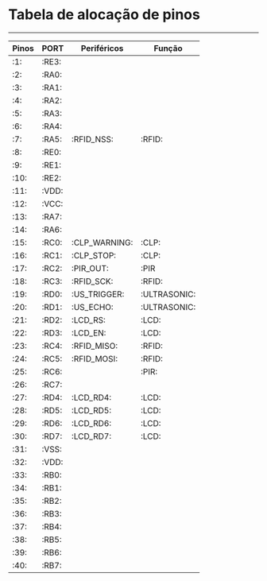 # Tabela de alocação de pinos

***

| **Pinos** | **PORT** | **Periféricos** | **Função** |
|-----------|----------|-----------------|------------|
|:1:        |:RE3:     |                 |            |
|:2:        |:RA0:     |                 |            |
|:3:        |:RA1:     |                 |            |
|:4:        |:RA2:     |                 |            |
|:5:        |:RA3:     |                 |            |
|:6:        |:RA4:     |                 |            |
|:7:        |:RA5:     |:RFID_NSS:       |:RFID:      |
|:8:        |:RE0:     |                 |            |
|:9:        |:RE1:     |                 |            |
|:10:       |:RE2:     |                 |            |
|:11:       |:VDD:     |                 |            |
|:12:       |:VCC:     |                 |            |
|:13:       |:RA7:     |                 |            |
|:14:       |:RA6:     |                 |            |
|:15:       |:RC0:     |:CLP_WARNING:    |:CLP:       |
|:16:       |:RC1:     |:CLP_STOP:       |:CLP:       |
|:17:       |:RC2:     |:PIR_OUT:        |:PIR        |
|:18:       |:RC3:     |:RFID_SCK:       |:RFID:      |
|:19:       |:RD0:     |:US_TRIGGER:     |:ULTRASONIC:|
|:20:       |:RD1:     |:US_ECHO:        |:ULTRASONIC:|
|:21:       |:RD2:     |:LCD_RS:         |:LCD:       |
|:22:       |:RD3:     |:LCD_EN:         |:LCD:       |
|:23:       |:RC4:     |:RFID_MISO:      |:RFID:      |
|:24:       |:RC5:     |:RFID_MOSI:      |:RFID:      |
|:25:       |:RC6:     |                 |:PIR:       |
|:26:       |:RC7:     |                 |            |
|:27:       |:RD4:     |:LCD_RD4:        |:LCD:       |
|:28:       |:RD5:     |:LCD_RD5:        |:LCD:       |
|:29:       |:RD6:     |:LCD_RD6:        |:LCD:       |
|:30:       |:RD7:     |:LCD_RD7:        |:LCD:       |
|:31:       |:VSS:     |                 |            |
|:32:       |:VDD:     |                 |            |
|:33:       |:RB0:     |                 |            |
|:34:       |:RB1:     |                 |            |
|:35:       |:RB2:     |                 |            |
|:36:       |:RB3:     |                 |            |
|:37:       |:RB4:     |                 |            |
|:38:       |:RB5:     |                 |            |
|:39:       |:RB6:     |                 |            |
|:40:       |:RB7:     |                 |            |
